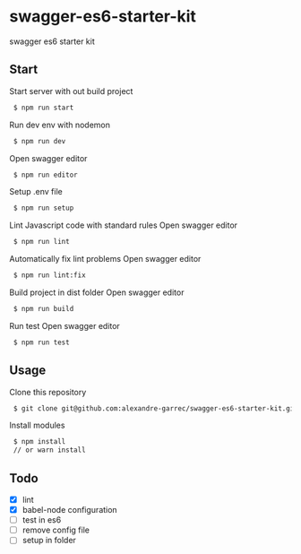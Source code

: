 # swagger-es6-starter-kit
swagger es6 starter kit

## Start

Start server with out build project
```bash
 $ npm run start
```

Run dev env with nodemon
```bash
 $ npm run dev
```

Open swagger editor
```bash
 $ npm run editor
```

Setup .env file
```bash
 $ npm run setup
```

Lint Javascript code with standard rules
 Open swagger editor
```bash
 $ npm run lint
```

Automatically fix lint problems
 Open swagger editor
```bash
 $ npm run lint:fix
```

Build project in dist folder
 Open swagger editor
```bash
 $ npm run build
```

Run test
 Open swagger editor
```bash
 $ npm run test
```

## Usage

Clone this repository

```bash
 $ git clone git@github.com:alexandre-garrec/swagger-es6-starter-kit.git {{ project name }}
```

Install modules

```bash
 $ npm install
 // or warn install
```

## Todo

- [x] lint
- [x] babel-node configuration
- [ ] test in es6
- [ ] remove config file
- [ ] setup in folder
